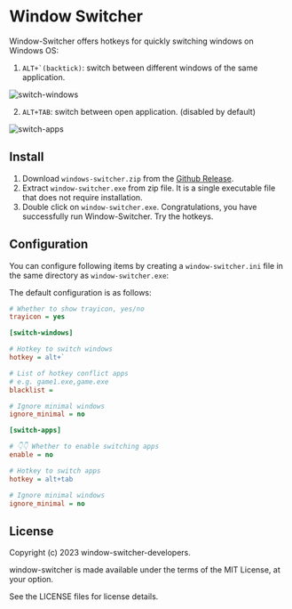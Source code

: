 # Window Switcher

Window-Switcher offers hotkeys for quickly switching windows on Windows OS:

1. ```ALT+`(backtick)```: switch between different windows of the same application.

![switch-windows](https://github.com/sigoden/window-switcher/assets/4012553/aca461f2-2381-4477-8ad3-8bb15776675b)

2. ```ALT+TAB```: switch between open application. (disabled by default)

![switch-apps](https://github.com/sigoden/window-switcher/assets/4012553/b3eda588-36eb-45cc-9271-30115de9eb32)


## Install

1. Download `windows-switcher.zip` from the [Github Release](https://github.com/sigoden/windows-switcher/releases).
2. Extract `window-switcher.exe` from zip file. It is a single executable file that does not require installation.
3. Double click on `window-switcher.exe`. Congratulations, you have successfully run Window-Switcher. Try the hotkeys.


## Configuration

You can configure following items by creating a `window-switcher.ini` file in the same directory as `window-switcher.exe`:

The default configuration is as follows:

```ini
# Whether to show trayicon, yes/no
trayicon = yes 

[switch-windows]

# Hotkey to switch windows
hotkey = alt+`

# List of hotkey conflict apps
# e.g. game1.exe,game.exe
blacklist =

# Ignore minimal windows
ignore_minimal = no

[switch-apps]

# 👇👇 Whether to enable switching apps
enable = no 

# Hotkey to switch apps
hotkey = alt+tab

# Ignore minimal windows
ignore_minimal = no
```

## License

Copyright (c) 2023 window-switcher-developers.

window-switcher is made available under the terms of the MIT License, at your option.

See the LICENSE files for license details.